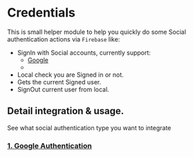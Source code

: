 # Credentials

This is small helper module to help you quickly do some Social authentication actions via `Firebase`
like:

- SignIn with Social accounts, currently support:
    - [Google](google/README.md)
    -
- Local check you are Signed in or not.
- Gets the current Signed user.
- SignOut current user from local.

## Detail integration & usage.

See what social authentication type you want to integrate

### [1. Google Authentication](google/README.md)

###
